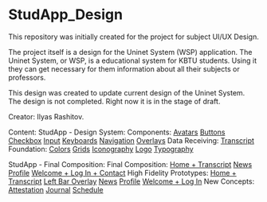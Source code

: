 # StudApp_Design

This repository was initially created for the project for subject UI/UX Design.

The project itself is a design for the Uninet System (WSP) application.
The Uninet System, or WSP, is a educational system for KBTU students.
Using it they can get necessary for them information about all their subjects or professors.

This design was created to update current design of the Uninet System.
The design is not completed. Right now it is in the stage of draft.

Creator: Ilyas Rashitov.

Content:
  StudApp - Design System:
    Components:
      [Avatars](https://rashtv.github.io/StudApp_Design/StudApp%20-%20Design%20System/Components/Avatars.pdf)
      [Buttons](https://rashtv.github.io/StudApp_Design/StudApp%20-%20Design%20System/Components/Buttons.pdf)
      [Checkbox](https://rashtv.github.io/StudApp_Design/StudApp%20-%20Design%20System/Components/Checkbox.pdf)
      [Input](https://rashtv.github.io/StudApp_Design/StudApp%20-%20Design%20System/Components/Input.pdf)
      [Keyboards](https://rashtv.github.io/StudApp_Design/StudApp%20-%20Design%20System/Components/Keyboards.pdf)
      [Navigation](https://rashtv.github.io/StudApp_Design/StudApp%20-%20Design%20System/Components/Navigation.pdf)
      [Overlays](https://rashtv.github.io/StudApp_Design/StudApp%20-%20Design%20System/Components/Overlays.pdf)
    Data Receiving:
      [Transcript](https://rashtv.github.io/StudApp_Design/StudApp%20-%20Design%20System/Data%20Receiving/Transcript.pdf)
    Foundation:
      [Colors](https://rashtv.github.io/StudApp_Design/StudApp%20-%20Design%20System/Foundation/Colors.pdf)
      [Grids](https://rashtv.github.io/StudApp_Design/StudApp%20-%20Design%20System/Foundation/Grids.pdf)
      [Iconography](https://rashtv.github.io/StudApp_Design/StudApp%20-%20Design%20System/Foundation/Iconography.pdf)
      [Logo](https://rashtv.github.io/StudApp_Design/StudApp%20-%20Design%20System/Foundation/Logo.pdf)
      [Typography](https://rashtv.github.io/StudApp_Design/StudApp%20-%20Design%20System/Foundation/Typography.pdf)
      
  StudApp - Final Composition:
    Final Composition:
      [Home + Transcript](https://rashtv.github.io/StudApp_Design/StudApp%20-%20Final%20Composition/Final%20Composition/Home%20%2B%20Transcript.pdf)
      [News](https://rashtv.github.io/StudApp_Design/StudApp%20-%20Final%20Composition/Final%20Composition/News.pdf)
      [Profile](https://rashtv.github.io/StudApp_Design/StudApp%20-%20Final%20Composition/Final%20Composition/Profile.pdf)
      [Welcome + Log In + Contact](https://rashtv.github.io/StudApp_Design/StudApp%20-%20Final%20Composition/Final%20Composition/Welcome%20%2B%20Log%20In%20%2B%20Contact.pdf)
    High Fidelity Prototypes:
      [Home + Transcript](https://rashtv.github.io/StudApp_Design/StudApp%20-%20Final%20Composition/High%20Fidelity%20Prototypes/Home%20%2B%20Transcript.pdf)
      [Left Bar Overlay](https://rashtv.github.io/StudApp_Design/StudApp%20-%20Final%20Composition/High%20Fidelity%20Prototypes/Left%20Bar%20Overlay.pdf)
      [News](https://rashtv.github.io/StudApp_Design/StudApp%20-%20Final%20Composition/High%20Fidelity%20Prototypes/News.pdf)
      [Profile](https://rashtv.github.io/StudApp_Design/StudApp%20-%20Final%20Composition/High%20Fidelity%20Prototypes/Profile.pdf)
      [Welcome + Log In](https://rashtv.github.io/StudApp_Design/StudApp%20-%20Final%20Composition/High%20Fidelity%20Prototypes/Welcome%20%2B%20Log%20In.pdf)
    New Concepts:
      [Attestation](https://rashtv.github.io/StudApp_Design/StudApp%20-%20Final%20Composition/New%20Concepts/Attestation.pdf)
      [Journal](https://rashtv.github.io/StudApp_Design/StudApp%20-%20Final%20Composition/New%20Concepts/Journal.pdf)
      [Schedule](https://rashtv.github.io/StudApp_Design/StudApp%20-%20Final%20Composition/New%20Concepts/Schedule.pdf)
